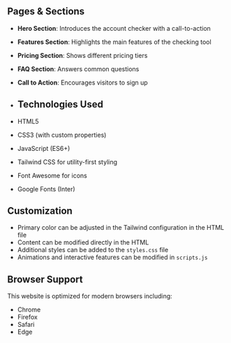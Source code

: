 

## Pages & Sections

- **Hero Section**: Introduces the account checker with a call-to-action
- **Features Section**: Highlights the main features of the checking tool
- **Pricing Section**: Shows different pricing tiers
- **FAQ Section**: Answers common questions
- **Call to Action**: Encourages visitors to sign up

- ## Technologies Used

- HTML5
- CSS3 (with custom properties)
- JavaScript (ES6+)
- Tailwind CSS for utility-first styling
- Font Awesome for icons
- Google Fonts (Inter)


## Customization

- Primary color can be adjusted in the Tailwind configuration in the HTML file
- Content can be modified directly in the HTML
- Additional styles can be added to the `styles.css` file
- Animations and interactive features can be modified in `scripts.js`

## Browser Support

This website is optimized for modern browsers including:
- Chrome
- Firefox
- Safari
- Edge
